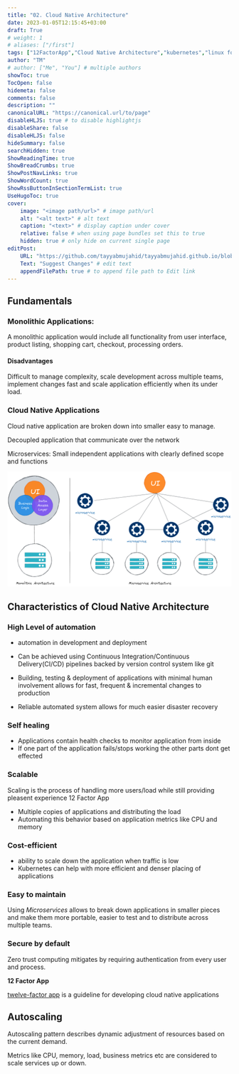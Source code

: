 ```yaml
---
title: "02. Cloud Native Architecture"
date: 2023-01-05T12:15:45+03:00
draft: True
# weight: 1
# aliases: ["/first"]
tags: ["12FactorApp","Cloud Native Architecture","kubernetes","linux foundation course","lfs250"]
author: "TM"
# author: ["Me", "You"] # multiple authors
showToc: true
TocOpen: false
hidemeta: false
comments: false
description: ""
canonicalURL: "https://canonical.url/to/page"
disableHLJS: true # to disable highlightjs
disableShare: false
disableHLJS: false
hideSummary: false
searchHidden: true
ShowReadingTime: true
ShowBreadCrumbs: true
ShowPostNavLinks: true
ShowWordCount: true
ShowRssButtonInSectionTermList: true
UseHugoToc: true
cover:
    image: "<image path/url>" # image path/url
    alt: "<alt text>" # alt text
    caption: "<text>" # display caption under cover
    relative: false # when using page bundles set this to true
    hidden: true # only hide on current single page
editPost:
    URL: "https://github.com/tayyabmujahid/tayyabmujahid.github.io/blob/main/content"
    Text: "Suggest Changes" # edit text
    appendFilePath: true # to append file path to Edit link
---
```


## Fundamentals

### **Monolithic Applications:**

A monolithic application would include all functionality from user interface, product listing, shopping cart, checkout, processing orders. 

#### Disadvantages

Difficult to manage complexity, scale development across multiple teams, implement changes fast and scale application efficiently when its under load.

### **Cloud Native Applications** 

Cloud native application are broken down into smaller easy to manage.

Decoupled application that communicate over the network

Microservices: Small independent applications with clearly defined scope and functions

![Monolithic vs Microservices Architecture](./assets/1-Monolithicvsmicroservices.png)

## Characteristics of Cloud Native Architecture

### High Level of automation

- automation in development and deployment

- Can be achieved using Continuous Integration/Continuous Delivery(CI/CD) pipelines backed by version control system like git

- Building, testing & deployment of applications with minimal human involvement allows for fast, frequent & incremental changes to production

- Reliable automated system allows for much easier disaster recovery

  

### Self healing

- Applications contain health checks to monitor application from inside
- If one part of the application fails/stops working the other parts dont get effected

### Scalable

Scaling is the process of handling more users/load while still providing pleasent experience 12 Factor App

- Multiple copies of applications and distributing the load
- Automating this behavior based on application metrics like CPU and memory

### Cost-efficient

- ability to scale down the application when traffic is low
- Kubernetes can help with more efficient and denser placing of applications

### Easy to maintain

Using *Microservices* allows to break down applications in  smaller pieces and make them more portable, easier to test and to  distribute across multiple teams.

### Secure by default

Zero trust computing mitigates by requiring authentication from every user and process.



**12 Factor App**

[twelve-factor app](https://12factor.net/) is a guideline for developing cloud native applications

## Autoscaling

Autoscaling pattern describes dynamic adjustment of resources based on the current demand. 

Metrics like CPU, memory, load, business metrics etc are considered to scale services up or down.
